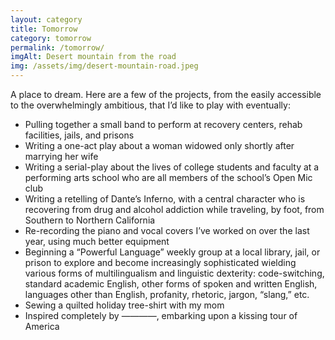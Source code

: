 ```yaml
---
layout: category
title: Tomorrow
category: tomorrow
permalink: /tomorrow/
imgAlt: Desert mountain from the road
img: /assets/img/desert-mountain-road.jpeg
---
```


A place to dream. Here are a few of the projects, from the easily accessible to the overwhelmingly ambitious, that I’d like to play with eventually: 

- Pulling together a small band to perform at recovery centers, rehab facilities, jails, and prisons 
- Writing a one-act play about a woman widowed only shortly after marrying her wife
- Writing a serial-play about the lives of college students and faculty at a performing arts school who are all members of the school’s Open Mic club
- Writing a retelling of Dante’s Inferno, with a central character who is recovering from drug and alcohol addiction while traveling, by foot, from Southern to Northern California 
- Re-recording the piano and vocal covers I’ve worked on over the last year, using much better equipment 
- Beginning a “Powerful Language” weekly group at a local library, jail, or prison to explore and become increasingly sophisticated wielding various forms of multilingualism and linguistic dexterity: code-switching, standard academic English, other forms of spoken and written English, languages other than English, profanity, rhetoric, jargon, “slang,” etc.
- Sewing a quilted holiday tree-shirt with my mom
- Inspired completely by ————, embarking upon a kissing tour of America 
